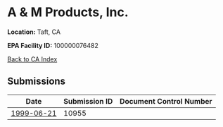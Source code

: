 # A & M Products, Inc.

**Location:** Taft, CA

**EPA Facility ID:** 100000076482

[Back to CA Index](../../index.md)

## Submissions

| Date | Submission ID | Document Control Number |
|------|--------------|-------------------------|
| [1999-06-21](submissions/10955.md) | 10955 |  |
